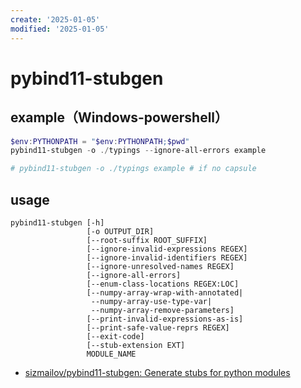```yaml
---
create: '2025-01-05'
modified: '2025-01-05'
---
```


# pybind11-stubgen

## example（Windows-powershell）

```powershell
$env:PYTHONPATH = "$env:PYTHONPATH;$pwd"
pybind11-stubgen -o ./typings --ignore-all-errors example

# pybind11-stubgen -o ./typings example # if no capsule
```

## usage

```shell
pybind11-stubgen [-h]
                 [-o OUTPUT_DIR]
                 [--root-suffix ROOT_SUFFIX]
                 [--ignore-invalid-expressions REGEX]
                 [--ignore-invalid-identifiers REGEX]
                 [--ignore-unresolved-names REGEX]
                 [--ignore-all-errors]
                 [--enum-class-locations REGEX:LOC]
                 [--numpy-array-wrap-with-annotated|
                  --numpy-array-use-type-var|
                  --numpy-array-remove-parameters]
                 [--print-invalid-expressions-as-is]
                 [--print-safe-value-reprs REGEX]
                 [--exit-code]
                 [--stub-extension EXT]
                 MODULE_NAME
```

* [sizmailov/pybind11-stubgen: Generate stubs for python modules](https://github.com/sizmailov/pybind11-stubgen)